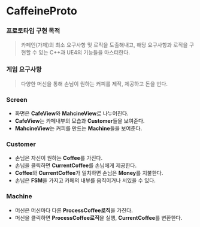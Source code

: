 # CaffeineProto

### 프로토타입 구현 목적
> 카페인(가제)의 최소 요구사항 및 로직을 도출해내고, 해당 요구사항과 로직을 구현할 수 있는 C++과 UE4의 기능들을 마스터한다.

### 게임 요구사항
> 다양한 머신을 통해 손님이 원하는 커피를 제작, 제공하고 돈을 번다.

### Screen
- 화면은 **CafeView**와 **MahcineView**로 나누어진다.
- **CafeView**는 카페내부의 모습과 **Customer**들을 보여준다.
- **MahcineView**는 커피를 만드는 **Machine**들을 보여준다.

### Customer
- 손님은 자신이 원하는 **Coffee**를 가진다.
- 손님을 클릭하면 **CurrentCoffee**를 손님에게 제공한다.
- **Coffee**와 **CurrentCoffee**가 일치하면 손님은 **Money**를 지불한다.
- 손님은 **FSM**을 가지고 카페의 내부를 움직이거나 서있을 수 있다.

### Machine
- 머신은 머신마다 다른 **ProcessCoffee로직**을 가진다.
- 머신을 클릭하면 **ProcessCoffee로직**을 실행, **CurrentCoffee**를 변환한다.
